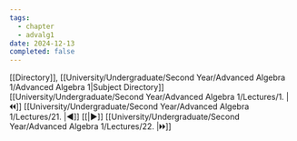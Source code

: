 ```yaml
---
tags:
  - chapter
  - advalg1
date: 2024-12-13
completed: false
---
```

[[Directory]], [[University/Undergraduate/Second Year/Advanced Algebra 1/Advanced Algebra 1|Subject Directory]]
[[University/Undergraduate/Second Year/Advanced Algebra 1/Lectures/1. |🞀🞀]] [[University/Undergraduate/Second Year/Advanced Algebra 1/Lectures/21. |◀]] [[|▶]] [[University/Undergraduate/Second Year/Advanced Algebra 1/Lectures/22. |🞂🞂]]
# 
## 
### 